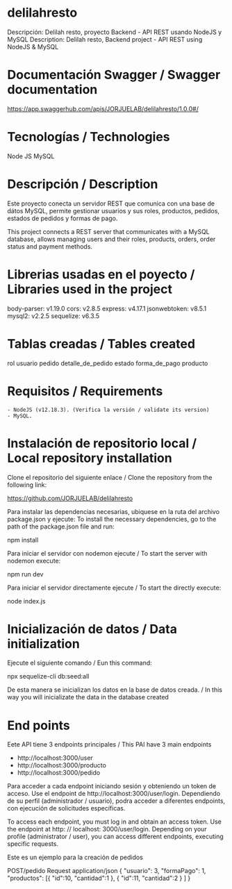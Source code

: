 # delilahresto
Descripción: Delilah resto, proyecto Backend - API REST usando NodeJS y MySQL
Description: Delilah resto, Backend project - API REST using NodeJS & MySQL

# Documentación Swagger / Swagger documentation
https://app.swaggerhub.com/apis/JORJUELAB/delilahresto/1.0.0#/

# Tecnologías / Technologies 
Node JS
MySQL


# Descripción / Description
Este proyecto conecta un servidor REST que comunica con una base de dátos MySQL, permite gestionar usuarios y sus roles, productos, pedidos, estados de pedidos y formas de pago.

This project connects a REST server that communicates with a MySQL database, allows managing users and their roles, products, orders, order status and payment methods.

#  Librerias usadas en el poyecto / Libraries used in the project 

body-parser: v1.19.0
cors: v2.8.5
express: v4.17.1 
jsonwebtoken: v8.5.1
mysql2: v2.2.5
sequelize: v6.3.5

#  Tablas creadas / Tables created 

rol
usuario
pedido
detalle_de_pedido
estado
forma_de_pago
producto


# Requisitos / Requirements

    - NodeJS (v12.18.3). (Verifica la versión / validate its version)
    - MySQL.

# Instalación de repositorio local /  Local repository installation

Clone el repositorio del siguiente enlace / Clone the repository from the following link:

https://github.com/JORJUELAB/delilahresto

Para instalar las dependencias necesarias, ubiquese en la ruta del archivo package.json y ejecute:
To install the necessary dependencies, go to the path of the package.json file and run:

npm install

Para iniciar el servidor con nodemon ejecute / To start the server with nodemon execute:

npm run dev

Para iniciar el servidor directamente ejecute / To start the directly execute:

node index.js


# Inicialización de datos / Data initialization

Ejecute el siguiente comando / Eun this command:

npx sequelize-cli db:seed:all

De esta manera se inicializan los datos en la base de datos creada.  / In this way you will inicializate the data in the database created

# End points

Eete API tiene 3 endpoints principales / This PAI have 3 main endpoints

- http://localhost:3000/user
- http://localhost:3000/producto
- http://localhost:3000/pedido

Para acceder a cada endpoint iniciando sesión y obteniendo un token de acceso.
Use el endpoint de http://localhost:3000/user/login. 
Dependiendo de su perfil (administrador / usuario), podra acceder a diferentes endpoints, con ejecución de solicitudes específicas. 

To access each endpoint, you must log in and obtain an access token.
Use the endpoint at http: // localhost: 3000/user/login. 
Depending on your profile (administrator / user), you can access different endpoints, executing specific requests.

Este es un ejemplo para la creación de pedidos

POST/pedido Request application/json
   {
      "usuario": 3,
      "formaPago": 1,
      "productos":
        [{
          "id":10,
          "cantidad":1
        },
        {
          "id":11,
          "cantidad":2
        }
      ]
    }